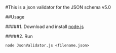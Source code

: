 #This is a json validator for the JSON schema v5.0

##Usage

#####1. Download and install [node.js](https://nodejs.org/en/download/)

#####2. Run

    node JsonValidator.js <filename.json>
